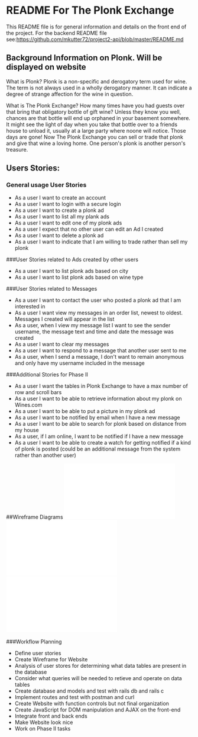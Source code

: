 # README For The Plonk Exchange
This README file is for general information and details on the front end of the project.  For the backend README file see:https://github.com/mkutter72/project2-api/blob/master/README.md

## Background Information on Plonk.  Will be displayed on website
What is Plonk? Plonk is a non-specific and derogatory term used for wine.
The term is not always used in a wholly derogatory manner. It can indicate a degree of strange affection for the wine in question.

What is The Plonk Exchange? How many times have you had guests over that bring that obligatory bottle of gift wine?   Unless they know you well, chances are that bottle will end up orphaned in your basement somewhere.    It might see the light of day when you take that bottle over to a friends house to unload it, usually at a large party where noone will notice. Those days are gone!  Now The Plonk Exchange you can sell or trade that plonk and give that wine a loving home.  One person's plonk is another person's treasure.

## Users Stories:
### General usage User Stories
* As a user I want to create an account
* As a user I want to login with a secure login
* As a user I want to create a plonk ad
* As a user I want to list all my plank ads
* As a user I want to edit one of my plonk ads
* As a user I expect that no other user can edit an Ad I created
* As a user I want to delete a plonk ad
* As a user I want to indicate that I am willing to trade rather than sell my plonk

###User Stories related to Ads created by other users
* As a user I want to list plonk ads based on city
* As a user I want to list plonk ads based on wine type

###User Stories related to Messages
* As a user I want to contact the user who posted a plonk ad that I am interested in
* As a user I want view my messages in an order list, newest to oldest.  Messages I created will appear in the list
* As a user, when I view my message list I want to see the sender username,  the message text and time and date the message was created
* As a user I want to clear my messages
* As a user I want to respond to a message that another user sent to me
* As a user,  when I send a message,  I don't want to remain anonymous and only have my username included in the message

###Additional Stories for Phase II
* As a user I want the tables in Plonk Exchange to have a max number of row and scroll bars
* As a user I want to be able to retrieve information about my plonk on Wines.com
* As a user I want to be able to put a picture in my plonk ad
* As a user I want to be notified by email when I have a new message
* As a user I want to be able to search for plonk based on distance from my house
* As a user, if I am online,  I want to be notified if I have a new message
* As a user I want to be able to create a watch for getting notified if a kind of plonk is posted (could be an additional message from the system rather than another user)


##Wireframe Diagrams
![alt tag](wframe1.pdf)
![alt tag](wframe2.pdf)
![alt tag](wframe3.pdf)

###Workflow Planning
* Define user stories
* Create Wireframe for Website
* Analysis of user stores for determining what data tables are present in the database
* Consider what queries will be needed to retieve and operate on data tables
* Create database and models and test with rails db and rails c
* Implement routes and test with postman and curl
* Create Website with function controls but not final organization
* Create JavaScript for DOM manipulation and AJAX on the front-end
* Integrate front and back ends
* Make Website look nice
* Work on Phase II tasks



